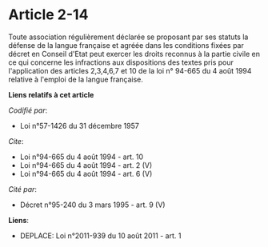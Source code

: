 # Article 2-14

Toute association régulièrement déclarée se proposant par ses statuts la défense de la langue française et agréée dans les
conditions fixées par décret en Conseil d'Etat peut exercer les droits reconnus à la partie civile en ce qui concerne les
infractions aux dispositions des textes pris pour l'application des articles 2,3,4,6,7 et 10 de la loi n° 94-665 du 4 août
1994 relative à l'emploi de la langue française.

**Liens relatifs à cet article**

_Codifié par_:

  - Loi n°57-1426 du 31 décembre 1957

_Cite_:

  - Loi n°94-665 du 4 août 1994 - art. 10
  - Loi n°94-665 du 4 août 1994 - art. 2 (V)
  - Loi n°94-665 du 4 août 1994 - art. 6 (V)

_Cité par_:

  - Décret n°95-240 du 3 mars 1995 - art. 9 (V)

**Liens**:

  - DEPLACE: Loi n°2011-939 du 10 août 2011 - art. 1
